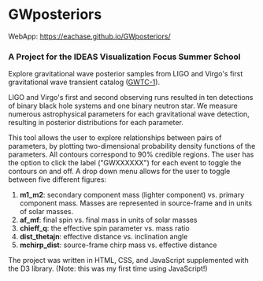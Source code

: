 # GWposteriors
WebApp: https://eachase.github.io/GWposteriors/
### A Project for the IDEAS Visualization Focus Summer School
Explore gravitational wave posterior samples from LIGO and Virgo's first gravitational wave transient catalog ([GWTC-1](https://journals.aps.org/prx/pdf/10.1103/PhysRevX.9.031040)).

LIGO and Virgo's first and second observing runs resulted in ten detections of binary black hole systems and one binary neutron star. We measure numerous astrophysical parameters for each gravitational wave detection, resulting in posterior distributions for each parameter.

This tool allows the user to explore relationships between pairs of parameters, by plotting two-dimensional probability density functions of the parameters. All contours correspond to 90% credible regions. The user has the option to click the label ("GWXXXXXX") for each event to toggle the contours on and off. A drop down menu allows for the user to toggle between five different figures:

1. **m1_m2**: secondary component mass (lighter component) vs. primary component mass. Masses are represented in source-frame and in units of solar masses.
2. **af_mf**: final spin vs. final mass in units of solar masses
3. **chieff_q**: the effective spin parameter vs. mass ratio
4. **dist_thetajn**: effective distance vs. inclination angle
5. **mchirp_dist**: source-frame chirp mass vs. effective distance

The project was written in HTML, CSS, and JavaScript supplemented with the D3 library. (Note: this was my first time using JavaScript!)
